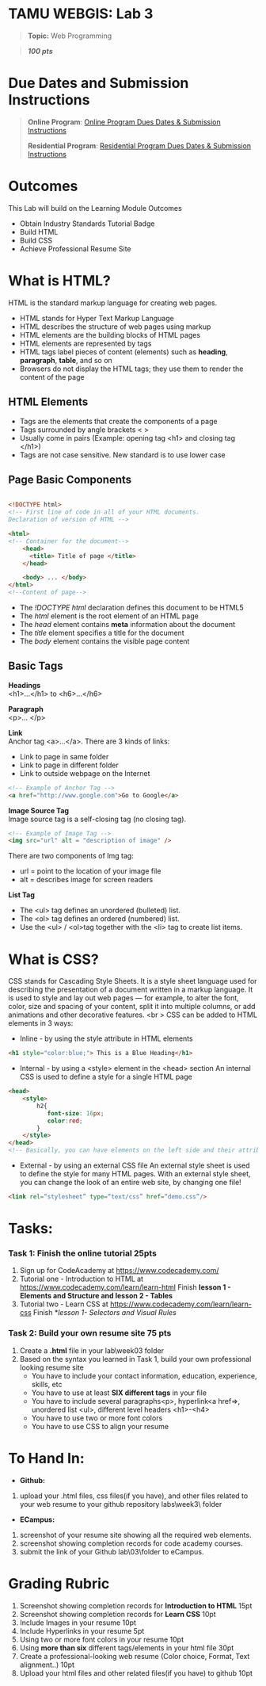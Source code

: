 # TAMU WEBGIS: Lab 3
>
>**Topic:** Web Programming

>***100 pts***
> 

# Due Dates and Submission Instructions
> **Online Program**: [Online Program Dues Dates & Submission Instructions](https://github.tamu.edu/TAMU-GEOG-678-WebGIS/Online/blob/master/submissions/03.md)
>
> **Residential Program**: [Residential Program Dues Dates & Submission Instructions](https://github.tamu.edu/TAMU-GEOG-678-WebGIS/Residential/blob/master/submissions/03.md)

# Outcomes
This Lab will build on the Learning Module Outcomes
- Obtain Industry Standards Tutorial Badge 
- Build HTML
- Build CSS
- Achieve Professional Resume Site

# What is HTML?
HTML is the standard markup language for creating web pages.
- HTML stands for Hyper Text Markup Language
- HTML describes the structure of web pages using markup
- HTML elements are the building blocks of HTML pages
- HTML elements are represented by tags
- HTML tags label pieces of content (elements) such as **heading**, **paragraph**, **table**, and so on
- Browsers do not display the HTML tags; they use them to render the content of the page

## HTML Elements 
- Tags are the elements that create the components of a page
- Tags surrounded by angle brackets <  >
- Usually come in pairs (Example: opening tag \<h1> and closing tag \</h1>)
- Tags are not case sensitive. New standard is to use lower case

## Page Basic Components
```html

<!DOCTYPE html> 
<!-- First line of code in all of your HTML documents.
Declaration of version of HTML -->

<html> 
<!-- Container for the document-->
    <head>
      <title> Title of page </title>
    </head>

    <body> ... </body>
</html>
<!--Content of page-->
```
- The *!DOCTYPE html* declaration defines this document to be HTML5
- The *html* element is the root element of an HTML page
- The *head* element contains **meta** information about the document
- The *title* element specifies a title for the document
- The *body* element contains the visible page content

## Basic Tags
**Headings** <br />
 \<h1>…\</h1>  to \<h6>…\</h6>

**Paragraph** <br />
\<p>… \</p> 

**Link** <br />
Anchor tag \<a>…\</a>. There are 3 kinds of links: 
- Link to page in same folder
- Link to page in different folder
- Link to outside webpage on the Internet
```html
<!-- Example of Anchor Tag -->
<a href="http://www.google.com">Go to Google</a>
```


**Image Source Tag** <br />
Image source tag is a self-closing tag (no closing tag). 
```html
<!-- Example of Image Tag -->
<img src="url" alt = "description of image" />
```
There are two components of Img tag: 
- url = point to the location of your image file
- alt = describes image for screen readers <br />

**List Tag** 
- The \<ul> tag defines an unordered (bulleted) list.
- The \<ol> tag defines an ordered (numbered) list.
- Use the \<ul> / \<ol>tag together with the \<li> tag to create list items.

# What is CSS?
CSS stands for Cascading Style Sheets. It is a style sheet language used for describing the presentation of a document written in a markup language. It is used to style and lay out web pages — for example, to alter the font, color, size and spacing of your content, split it into multiple columns, or add animations and other decorative features. <br \>
CSS can be added to HTML elements in 3 ways:
- Inline - by using the style attribute in HTML elements
```html
<h1 style="color:blue;"> This is a Blue Heading</h1>
```
- Internal - by using a \<style> element in the \<head> section
An internal CSS is used to define a style for a single HTML page
```html
<head>
    <style>
        h2{
           font-size: 16px;
           color:red;
        }
    </style>
</head>
<!-- Basically, you can have elements on the left side and their attributes specified within the braces. -->
```   



- External - by using an external CSS file
An external style sheet is used to define the style for many HTML pages.
With an external style sheet, you can change the look of an entire web site, by changing one file!
```html
<link rel=“stylesheet” type=“text/css” href=“demo.css”/>
```


# Tasks: 

### Task 1: Finish the online tutorial 25pts
1. Sign up for CodeAcademy at https://www.codecademy.com/
2. Tutorial one - Introduction to HTML at https://www.codecademy.com/learn/learn-html 
Finish **lesson 1 - Elements and Structure and lesson 2 - Tables** 
3. Tutorial two - Learn CSS at https://www.codecademy.com/learn/learn-css Finish **lesson 1- Selectors and Visual Rules*


### Task 2: Build your own resume site 75 pts
1. Create a **.html** file in your lab\week03 folder
2. Based on the syntax you learned in Task 1, build your own professional looking resume site
    - You have to include your contact information, education, experience, skills, etc
    - You have to use at least **SIX different tags** in your file
    - You have to include several paragraphs\<p>, hyperlink\<a href=>, unordered list \<ul>, different level headers \<h1>-\<h4>
    - You have to use two or more font colors
    - You have to use CSS to align your resume


# **To Hand In:**
- **Github:**
1. upload your .html files, css files(if you have), and other files related to your web resume to your github repository labs\week3\ folder
- **ECampus:**
1. screenshot of your resume site showing all the required web elements.
2. screenshot showing completion records for code academy courses.
3. submit the link of your Github lab\03\folder to eCampus.


# **Grading Rubric**
1. Screenshot showing completion records for **Introduction to HTML** 15pt
2. Screenshot showing completion records for **Learn CSS** 10pt
3. Include Images in your resume 10pt
4. Include Hyperlinks in your resume 5pt
5. Using two or more font colors in your resume 10pt
6. Using **more than six** different tags/elements in your html file 30pt
7. Create a professional-looking web resume (Color choice, Format, Text alignment..) 10pt
8. Upload your html files and other related files(if you have) to github 10pt

<!--## Videos
[Video 1 - Lab 3](https://youtu.be/pwneCDfAlDI) Reference video for Lab. No Audio.-->
